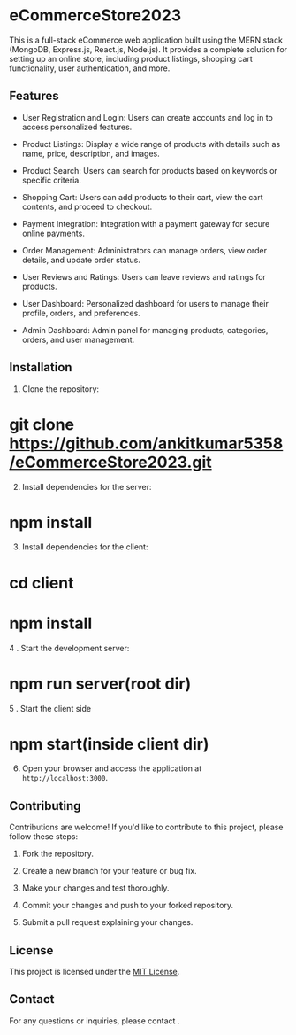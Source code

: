# eCommerceStore2023

This is a full-stack eCommerce web application built using the MERN stack (MongoDB, Express.js, React.js, Node.js). It provides a complete solution for setting up an online store, including product listings, shopping cart functionality, user authentication, and more.

## Features

- User Registration and Login: Users can create accounts and log in to access personalized features.

- Product Listings: Display a wide range of products with details such as name, price, description, and images.

- Product Search: Users can search for products based on keywords or specific criteria.

- Shopping Cart: Users can add products to their cart, view the cart contents, and proceed to checkout.

- Payment Integration: Integration with a payment gateway for secure online payments.

- Order Management: Administrators can manage orders, view order details, and update order status.

- User Reviews and Ratings: Users can leave reviews and ratings for products.

- User Dashboard: Personalized dashboard for users to manage their profile, orders, and preferences.

- Admin Dashboard: Admin panel for managing products, categories, orders, and user management.

## Installation

1. Clone the repository:
# git clone https://github.com/ankitkumar5358/eCommerceStore2023.git

2. Install dependencies for the server:
# npm install


3. Install dependencies for the client:
# cd client
# npm install

4 . Start the development server:
# npm run server(root dir)

5 . Start the client side
# npm start(inside client dir)


6. Open your browser and access the application at `http://localhost:3000`.

## Contributing

Contributions are welcome! If you'd like to contribute to this project, please follow these steps:

1. Fork the repository.

2. Create a new branch for your feature or bug fix.

3. Make your changes and test thoroughly.

4. Commit your changes and push to your forked repository.

5. Submit a pull request explaining your changes.

## License

This project is licensed under the [MIT License](https://github.com/ankitkumar5358/eCommerceStore2023).

## Contact

For any questions or inquiries, please contact [](mailto:createrankit@gmail.com).
